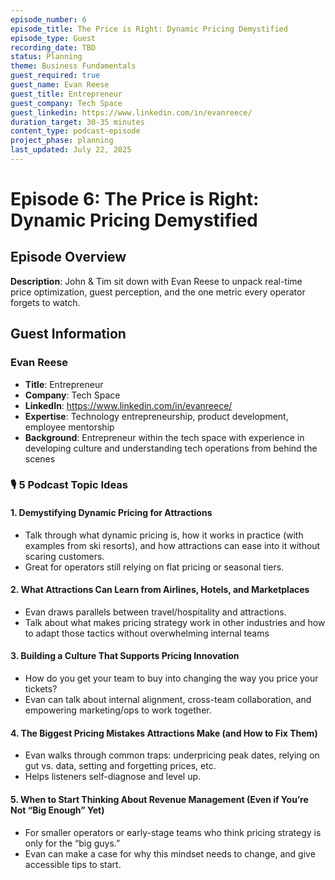 ```yaml
---
episode_number: 6
episode_title: The Price is Right: Dynamic Pricing Demystified
episode_type: Guest
recording_date: TBD
status: Planning
theme: Business Fundamentals
guest_required: true
guest_name: Evan Reese
guest_title: Entrepreneur
guest_company: Tech Space
guest_linkedin: https://www.linkedin.com/in/evanreece/
duration_target: 30-35 minutes
content_type: podcast-episode
project_phase: planning
last_updated: July 22, 2025
---
```


# Episode 6: The Price is Right: Dynamic Pricing Demystified

## Episode Overview

**Description**: John & Tim sit down with Evan Reese to unpack real-time price optimization, guest perception, and the one metric every operator forgets to watch.

## Guest Information

### Evan Reese
- **Title**: Entrepreneur
- **Company**: Tech Space
- **LinkedIn**: https://www.linkedin.com/in/evanreece/
- **Expertise**: Technology entrepreneurship, product development, employee mentorship
- **Background**: Entrepreneur within the tech space with experience in developing culture and understanding tech operations from behind the scenes

### 🎙️ 5 Podcast Topic Ideas
#### 1. Demystifying Dynamic Pricing for Attractions

- Talk through what dynamic pricing is, how it works in practice (with examples from ski resorts), and how attractions can ease into it without scaring customers.
- Great for operators still relying on flat pricing or seasonal tiers.
#### 2. What Attractions Can Learn from Airlines, Hotels, and Marketplaces
- Evan draws parallels between travel/hospitality and attractions.
- Talk about what makes pricing strategy work in other industries and how to adapt those tactics without overwhelming internal teams
#### 3. Building a Culture That Supports Pricing Innovation
- How do you get your team to buy into changing the way you price your tickets?
- Evan can talk about internal alignment, cross-team collaboration, and empowering marketing/ops to work together.
#### 4. The Biggest Pricing Mistakes Attractions Make (and How to Fix Them)

- Evan walks through common traps: underpricing peak dates, relying on gut vs. data, setting and forgetting prices, etc.
- Helps listeners self-diagnose and level up.
#### 5. When to Start Thinking About Revenue Management (Even if You’re Not “Big Enough” Yet)

- For smaller operators or early-stage teams who think pricing strategy is only for the “big guys.”
- Evan can make a case for why this mindset needs to change, and give accessible tips to start.